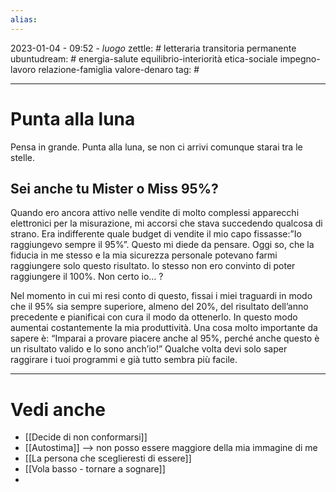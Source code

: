 ```yaml
---
alias: 
---
```

2023-01-04 - 09:52 - *luogo*
zettle: # letteraria transitoria permanente
ubuntudream: # energia-salute equilibrio-interiorità etica-sociale impegno-lavoro relazione-famiglia valore-denaro 
tag: #

---
# Punta alla luna
Pensa in grande.
Punta alla luna, se non ci arrivi comunque starai tra le stelle.


## Sei anche tu Mister o Miss 95%?
Quando ero ancora attivo nelle vendite di molto complessi apparecchi elettronici per la misurazione, mi accorsi che stava succedendo qualcosa di strano. Era indifferente quale budget di vendite il mio capo fissasse:”Io raggiungevo sempre il 95%”. Questo mi diede da pensare. Oggi so, che la fiducia in me stesso e la mia sicurezza personale potevano farmi raggiungere solo questo risultato. Io stesso non ero convinto di poter raggiungere il 100%. Non certo io… ?

Nel momento in cui mi resi conto di questo, fissai i miei traguardi in modo che il 95% sia sempre superiore, almeno del 20%, del risultato dell’anno precedente e pianificai con cura il modo da ottenerlo. In questo modo aumentai costantemente la mia produttività. Una cosa molto importante da sapere è: “Imparai a provare piacere anche al 95%, perché anche questo è un risultato valido e lo sono anch’io!” Qualche volta devi solo saper raggirare i tuoi programmi e già tutto sembra più facile.



---
# Vedi anche
- [[Decide di non conformarsi]]
- [[Autostima]] --> non posso essere maggiore della mia immagine di me
- [[La persona che sceglieresti di essere]]
- [[Vola basso - tornare a sognare]]
- 
